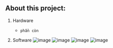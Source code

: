 ## About this project:
  1. Hardware
     -     phần còn
  3. Software
![image](https://github.com/user-attachments/assets/aeaf8f85-89a0-4ea3-9cbb-99f5bf426ca7)
![image](https://github.com/user-attachments/assets/afa64169-9081-4401-821f-9b0b03b0395f)
![image](https://github.com/user-attachments/assets/a71221c1-c832-4b8e-bc4e-050df37453aa)
![image](https://github.com/user-attachments/assets/94ef0050-8647-4f08-8c0e-411ba73e4046)






